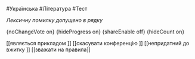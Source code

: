 #Українська #Література #Тест

*Лексичну помилку допущено в рядку*

{noChangeVote on}
{hideProgress on}
{shareEnable off}
{hideCount on}

[[являється прикладом ]]
[[скасувати конференцію ]]
[[непридатний до вжитку ]]
[[зважати на правила]]
